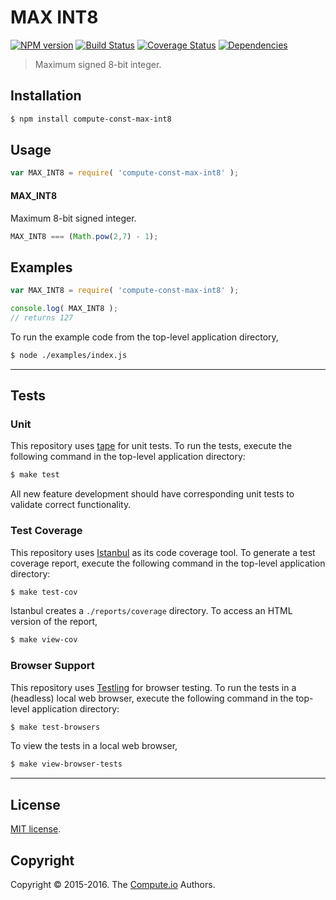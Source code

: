MAX INT8
===
[![NPM version][npm-image]][npm-url] [![Build Status][build-image]][build-url] [![Coverage Status][coverage-image]][coverage-url] [![Dependencies][dependencies-image]][dependencies-url]

> Maximum signed 8-bit integer.


## Installation

``` bash
$ npm install compute-const-max-int8
```


## Usage

``` javascript
var MAX_INT8 = require( 'compute-const-max-int8' );
```

#### MAX_INT8

Maximum 8-bit signed integer.

``` javascript
MAX_INT8 === (Math.pow(2,7) - 1);
```


## Examples

``` javascript
var MAX_INT8 = require( 'compute-const-max-int8' );

console.log( MAX_INT8 );
// returns 127
```

To run the example code from the top-level application directory,

``` bash
$ node ./examples/index.js
```


---
## Tests

### Unit

This repository uses [tape][tape] for unit tests. To run the tests, execute the following command in the top-level application directory:

``` bash
$ make test
```

All new feature development should have corresponding unit tests to validate correct functionality.


### Test Coverage

This repository uses [Istanbul][istanbul] as its code coverage tool. To generate a test coverage report, execute the following command in the top-level application directory:

``` bash
$ make test-cov
```

Istanbul creates a `./reports/coverage` directory. To access an HTML version of the report,

``` bash
$ make view-cov
```


### Browser Support

This repository uses [Testling][testling] for browser testing. To run the tests in a (headless) local web browser, execute the following command in the top-level application directory:

``` bash
$ make test-browsers
```

To view the tests in a local web browser,

``` bash
$ make view-browser-tests
```

<!-- [![browser support][browsers-image]][browsers-url] -->


---
## License

[MIT license](http://opensource.org/licenses/MIT). 


## Copyright

Copyright &copy; 2015-2016. The [Compute.io][compute-io] Authors.


[npm-image]: http://img.shields.io/npm/v/compute-const-max-int8.svg
[npm-url]: https://npmjs.org/package/compute-const-max-int8

[build-image]: http://img.shields.io/travis/const-io/max-int8/master.svg
[build-url]: https://travis-ci.org/const-io/max-int8

[coverage-image]: https://img.shields.io/codecov/c/github/const-io/max-int8/master.svg
[coverage-url]: https://codecov.io/github/const-io/max-int8?branch=master

[dependencies-image]: http://img.shields.io/david/const-io/max-int8.svg
[dependencies-url]: https://david-dm.org/const-io/max-int8

[dev-dependencies-image]: http://img.shields.io/david/dev/const-io/max-int8.svg
[dev-dependencies-url]: https://david-dm.org/dev/const-io/max-int8

[github-issues-image]: http://img.shields.io/github/issues/const-io/max-int8.svg
[github-issues-url]: https://github.com/const-io/max-int8/issues

[tape]: https://github.com/substack/tape
[istanbul]: https://github.com/gotwarlost/istanbul
[testling]: https://ci.testling.com

[compute-io]: https://github.com/compute-io
